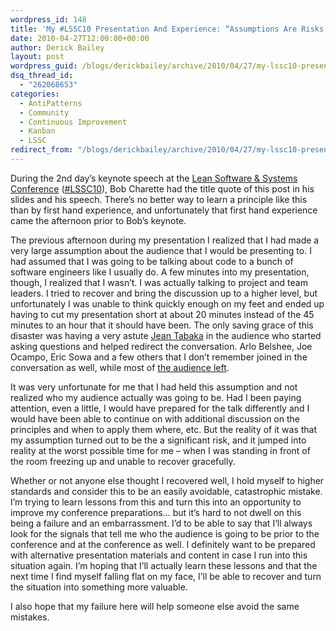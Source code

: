 ```yaml
---
wordpress_id: 148
title: 'My #LSSC10 Presentation And Experience: “Assumptions Are Risks We Have Accepted”'
date: 2010-04-27T12:00:00+00:00
author: Derick Bailey
layout: post
wordpress_guid: /blogs/derickbailey/archive/2010/04/27/my-lssc10-presentation-and-experience-assumptions-are-risks-we-have-accepted.aspx
dsq_thread_id:
  - "262068653"
categories:
  - AntiPatterns
  - Community
  - Continuous Improvement
  - Kanban
  - LSSC
redirect_from: "/blogs/derickbailey/archive/2010/04/27/my-lssc10-presentation-and-experience-assumptions-are-risks-we-have-accepted.aspx/"
---
```

During the 2nd day’s keynote speech at the [Lean Software & Systems Conference](http://atlanta2010.leanssc.org/) ([#LSSC10](http://www.google.com/search?q=%23LSSC10)), Bob Charette had the title quote of this post in his slides and his speech. There’s no better way to learn a principle like this than by first hand experience, and unfortunately that first hand experience came the afternoon prior to Bob’s keynote.

The previous afternoon during my presentation I realized that I had made a very large assumption about the audience that I would be presenting to. I had assumed that I was going to be talking about code to a bunch of software engineers like I usually do. A few minutes into my presentation, though, I realized that I wasn’t. I was actually talking to project and team leaders. I tried to recover and bring the discussion up to a higher level, but unfortunately I was unable to think quickly enough on my feet and ended up having to cut my presentation short at about 20 minutes instead of the 45 minutes to an hour that it should have been. The only saving grace of this disaster was having a very astute [Jean Tabaka](http://twitter.com/jeantabaka/status/12599280244) in the audience who started asking questions and helped redirect the conversation. Arlo Belshee, Joe Ocampo, Eric Sowa and a few others that I don’t remember joined in the conversation as well, while most of [the audience left](http://twitter.com/jitterted/status/12598653181).

It was very unfortunate for me that I had held this assumption and not realized who my audience actually was going to be. Had I been paying attention, even a little, I would have prepared for the talk differently and I would have been able to continue on with additional discussion on the principles and when to apply them where, etc. But the reality of it was that my assumption turned out to be the a significant risk, and it jumped into reality at the worst possible time for me – when I was standing in front of the room freezing up and unable to recover gracefully. 

Whether or not anyone else thought I recovered well, I hold myself to higher standards and consider this to be an easily avoidable, catastrophic mistake. I’m trying to learn lessons from this and turn this into an opportunity to improve my conference preparations… but it’s hard to not dwell on this being a failure and an embarrassment. I’d to be able to say that I’ll always look for the signals that tell me who the audience is going to be prior to the conference and at the conference as well. I definitely want to be prepared with alternative presentation materials and content in case I run into this situation again. I’m hoping that I’ll actually learn these lessons and that the next time I find myself falling flat on my face, I’ll be able to recover and turn the situation into something more valuable. 

I also hope that my failure here will help someone else avoid the same mistakes.